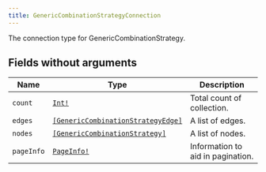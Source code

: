 ```yaml
---
title: GenericCombinationStrategyConnection
---
```


The connection type for GenericCombinationStrategy.

## Fields without arguments

| Name | Type | Description |
|------|------|-------------|
| `count` | [`Int!`](../scalar/int.md) | Total count of collection. |
| `edges` | [`[GenericCombinationStrategyEdge]`](../object/genericcombinationstrategyedge.md) | A list of edges. |
| `nodes` | [`[GenericCombinationStrategy]`](../object/genericcombinationstrategy.md) | A list of nodes. |
| `pageInfo` | [`PageInfo!`](../object/pageinfo.md) | Information to aid in pagination. |


